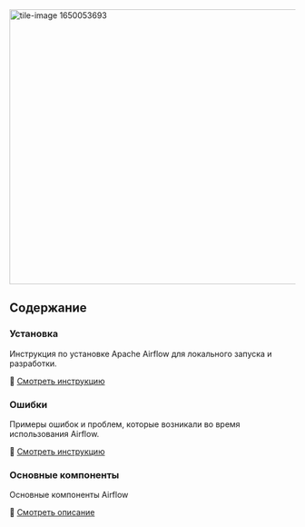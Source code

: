<img width="981" height="484" alt="tile-image 1650053693" src="https://github.com/user-attachments/assets/7f979dd1-da51-4f90-9157-2d342e0b1d2d" />

## Содержание

### Установка 

Инструкция по установке Apache Airflow для локального запуска и разработки.

🔗 [Смотреть инструкцию](https://github.com/erohin94/Data-Engineer/tree/main/Airflow/%D0%A3%D1%81%D1%82%D0%B0%D0%BD%D0%BE%D0%B2%D0%BA%D0%B0)

### Ошибки 

Примеры ошибок и проблем, которые возникали во время использования Airflow.

🔗 [Смотреть инструкцию](https://github.com/erohin94/Data-Engineer/tree/main/Airflow/%D0%9E%D1%88%D0%B8%D0%B1%D0%BA%D0%B8)


### Основные компоненты 

Основные компоненты Airflow

🔗 [Смотреть описание](https://github.com/erohin94/Data-Engineer/tree/main/Airflow/%D0%9E%D1%81%D0%BD%D0%BE%D0%B2%D0%BD%D1%8B%D0%B5%20%D0%BA%D0%BE%D0%BC%D0%BF%D0%BE%D0%BD%D0%B5%D0%BD%D1%82%D1%8B)








